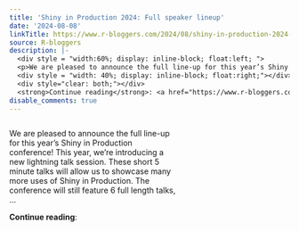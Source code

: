 ```yaml
---
title: 'Shiny in Production 2024: Full speaker lineup'
date: '2024-08-08'
linkTitle: https://www.r-bloggers.com/2024/08/shiny-in-production-2024-full-speaker-lineup/
source: R-bloggers
description: |-
  <div style = "width:60%; display: inline-block; float:left; ">
  <p>We are pleased to announce the full line-up for this year’s Shiny in Production conference! This year, we’re introducing a new lightning talk session. These short 5 minute talks will allow us to showcase many more uses of Shiny in Production. The conference will still feature 6 full length talks, ...</p></div>
  <div style = "width: 40%; display: inline-block; float:right;"></div>
  <div style="clear: both;"></div>
  <strong>Continue reading</strong>: <a href="https://www.r-bloggers.com/2024/08/shiny-in-production-2024-full-speaker-lineu ...
disable_comments: true
---
```

<div style = "width:60%; display: inline-block; float:left; ">
<p>We are pleased to announce the full line-up for this year’s Shiny in Production conference! This year, we’re introducing a new lightning talk session. These short 5 minute talks will allow us to showcase many more uses of Shiny in Production. The conference will still feature 6 full length talks, ...</p></div>
<div style = "width: 40%; display: inline-block; float:right;"></div>
<div style="clear: both;"></div>
<strong>Continue reading</strong>: <a href="https://www.r-bloggers.com/2024/08/shiny-in-production-2024-full-speaker-lineu ...